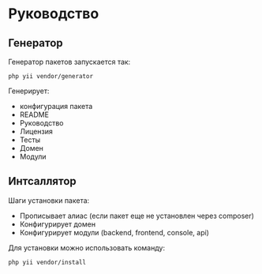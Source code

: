 Руководство
===

## Генератор

Генератор пакетов запускается так:

```
php yii vendor/generator
```

Генерирует:

* конфигурация пакета
* README
* Руководство
* Лицензия
* Тесты
* Домен
* Модули

## Интсаллятор

Шаги установки пакета:

* Прописывает алиас (если пакет еще не установлен через composer)
* Конфигурирует домен
* Конфигурирует модули (backend, frontend, console, api)

Для установки можно использовать команду:

```
php yii vendor/install
```
